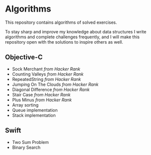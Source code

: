 # Algorithms
This repository contains algorithms of solved exercises.

To stay sharp and improve my knowledge about data structures I write algorithms and complete challenges frequently, and I will make this repository open with the solutions to inspire others as well.

## Objective-C
- Sock Merchant _from Hacker Rank_
- Counting Valleys _from Hacker Rank_
- RepeatedString _from Hacker Rank_
- Jumping On The Clouds _from Hacker Rank_
- Diagonal Difference _from Hacker Rank_
- Stair Case _from Hacker Rank_
- Plus Minus _from Hacker Rank_
- Array sorting
- Queue implementation
- Stack implementation

## Swift
- Two Sum Problem
- Binary Search
